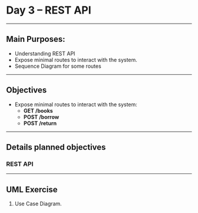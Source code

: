 # Day 3 – REST API

---

## Main Purposes:
- Understanding REST API
- Expose minimal routes to interact with the system.
- Sequence Diagram for some routes

---

## Objectives
- Expose minimal routes to interact with the system:
    - **GET /books**
    - **POST /borrow**
    - **POST /return**

---

## Details planned objectives

### REST API

---

## UML Exercise
1. Use Case Diagram.